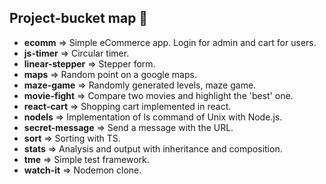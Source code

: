 ## Project-bucket map 📍

 - **ecomm** => Simple eCommerce app. Login for admin and cart for users. 
 - **js-timer** => Circular timer.
 - **linear-stepper** => Stepper form.
 - **maps** => Random point on a google maps.
 - **maze-game** => Randomly generated levels, maze game.
 - **movie-fight** => Compare two movies and highlight the 'best' one.
 - **react-cart** => Shopping cart implemented in react.
 - **nodels** => Implementation of ls command of Unix with Node.js.
 - **secret-message** => Send a message with the URL.
 - **sort** => Sorting with TS.
 - **stats** => Analysis and output with inheritance and composition.
 - **tme** => Simple test framework.
 - **watch-it** => Nodemon clone.
